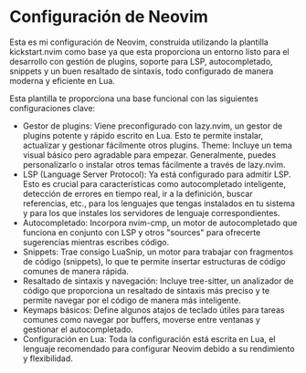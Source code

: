 # Configuración de Neovim

Esta es mi configuración de Neovim, construida utilizando la plantilla kickstart.nvim como base ya que esta proporciona un entorno listo para el desarrollo con gestión de plugins, soporte para LSP, autocompletado, snippets y un buen resaltado de sintaxis, todo configurado de manera moderna y eficiente en Lua.

Esta plantilla te proporciona una base funcional con las siguientes configuraciones clave:

- Gestor de plugins: Viene preconfigurado con lazy.nvim, un gestor de plugins potente y rápido escrito en Lua. Esto te permite instalar, actualizar y gestionar fácilmente otros plugins.
Theme: Incluye un tema visual básico pero agradable para empezar. Generalmente, puedes personalizarlo o instalar otros temas fácilmente a través de lazy.nvim.
- LSP (Language Server Protocol): Ya está configurado para admitir LSP. Esto es crucial para características como autocompletado inteligente, detección de errores en tiempo real, ir a la definición, buscar referencias, etc., para los lenguajes que tengas instalados en tu sistema y para los que instales los servidores de lenguaje correspondientes.
- Autocompletado: Incorpora nvim-cmp, un motor de autocompletado que funciona en conjunto con LSP y otros "sources" para ofrecerte sugerencias mientras escribes código.
- Snippets: Trae consigo LuaSnip, un motor para trabajar con fragmentos de código (snippets), lo que te permite insertar estructuras de código comunes de manera rápida.
- Resaltado de sintaxis y navegación: Incluye tree-sitter, un analizador de código que proporciona un resaltado de sintaxis más preciso y te permite navegar por el código de manera más inteligente.
- Keymaps básicos: Define algunos atajos de teclado útiles para tareas comunes como navegar por buffers, moverse entre ventanas y gestionar el autocompletado.
- Configuración en Lua: Toda la configuración está escrita en Lua, el lenguaje recomendado para configurar Neovim debido a su rendimiento y flexibilidad.
